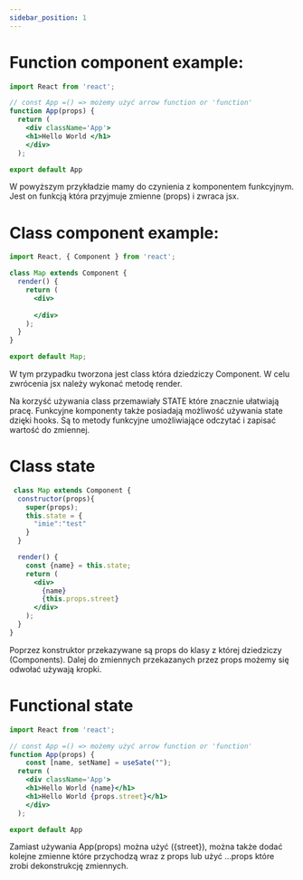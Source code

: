 ```yaml
---
sidebar_position: 1
---
```


# Function component example:
```jsx 
import React from 'react';

// const App =() => możemy użyć arrow function or 'function'
function App(props) {
  return (
    <div className='App'>
    <h1>Hello World </h1>
    </div>
  );

export default App
```

W powyższym przykładzie mamy do czynienia z komponentem funkcyjnym. Jest on funkcją która przyjmuje zmienne (props)  i zwraca jsx.



# Class component example:
```jsx 
import React, { Component } from 'react';

class Map extends Component {
  render() {
    return (
      <div>
        
      </div>
    );
  }
}

export default Map;

```

W tym przypadku tworzona jest class która dziedziczy Component. W celu zwrócenia jsx należy wykonać metodę render.

Na korzyść używania class przemawiały STATE które znacznie ułatwiają pracę. 
Funkcyjne komponenty także posiadają możliwość używania state dzięki hooks. Są to metody funkcyjne umożliwiające odczytać i zapisać wartość do zmiennej.

# Class state

```jsx
 class Map extends Component {
  constructor(props){
    super(props);
    this.state = {
      "imie":"test"
    }
  }

  render() {
    const {name} = this.state;
    return (
      <div>
        {name}
        {this.props.street}
      </div>
    );
  }
}
```
Poprzez konstruktor przekazywane są props do klasy z której dziedziczy (Components). Dalej do zmiennych przekazanych przez props możemy się odwołać używają kropki.

# Functional state
```jsx 
import React from 'react';

// const App =() => możemy użyć arrow function or 'function'
function App(props) {
    const [name, setName] = useSate("");
  return (
    <div className='App'>
    <h1>Hello World {name}</h1>
    <h1>Hello World {props.street}</h1>
    </div>
  );

export default App
```

Zamiast używania App(props) można użyć ({street}), można także dodać kolejne zmienne które przychodzą wraz z props lub użyć ...props które zrobi dekonstrukcję zmiennych.